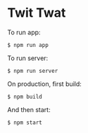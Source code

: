 # Twit Twat

To run app:

    $ npm run app

To run server:

    $ npm run server

On production, first build:

    $ npm build

And then start:

    $ npm start
